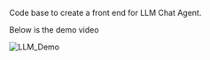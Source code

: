 Code base to create a front end for LLM Chat Agent.

Below is the demo video

![LLM_Demo](https://github.com/shariqfarhan/LLM_Frontend/assets/57046534/91321dc3-7c43-4cda-affb-db28547a97ca)
